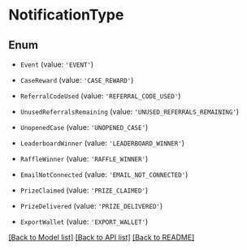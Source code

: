 # NotificationType


## Enum

* `Event` (value: `'EVENT'`)

* `CaseReward` (value: `'CASE_REWARD'`)

* `ReferralCodeUsed` (value: `'REFERRAL_CODE_USED'`)

* `UnusedReferralsRemaining` (value: `'UNUSED_REFERRALS_REMAINING'`)

* `UnopenedCase` (value: `'UNOPENED_CASE'`)

* `LeaderboardWinner` (value: `'LEADERBOARD_WINNER'`)

* `RaffleWinner` (value: `'RAFFLE_WINNER'`)

* `EmailNotConnected` (value: `'EMAIL_NOT_CONNECTED'`)

* `PrizeClaimed` (value: `'PRIZE_CLAIMED'`)

* `PrizeDelivered` (value: `'PRIZE_DELIVERED'`)

* `ExportWallet` (value: `'EXPORT_WALLET'`)

[[Back to Model list]](../README.md#documentation-for-models) [[Back to API list]](../README.md#documentation-for-api-endpoints) [[Back to README]](../README.md)
